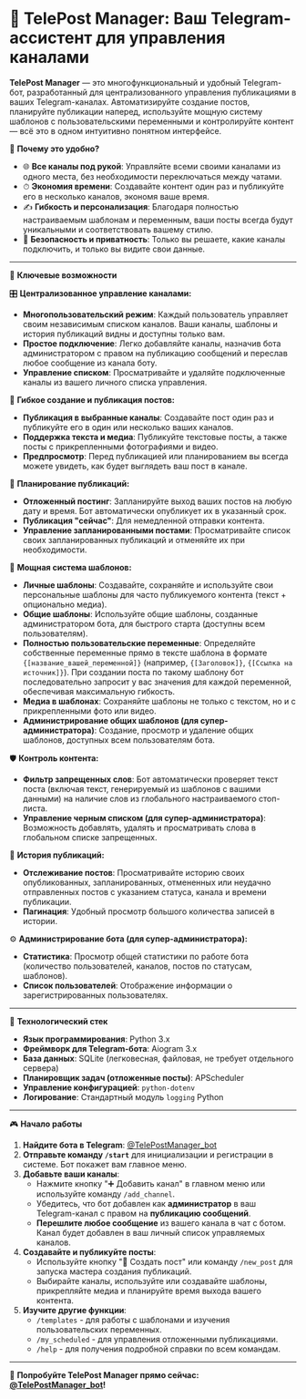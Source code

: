 # 🤖 TelePost Manager: Ваш Telegram-ассистент для управления каналами

**TelePost Manager** — это многофункциональный и удобный Telegram-бот, разработанный для централизованного управления публикациями в ваших Telegram-каналах. Автоматизируйте создание постов, планируйте публикации наперед, используйте мощную систему шаблонов с пользовательскими переменными и контролируйте контент — всё это в одном интуитивно понятном интерфейсе.

📌 **Почему это удобно?**

*   🌐 **Все каналы под рукой**: Управляйте всеми своими каналами из одного места, без необходимости переключаться между чатами.
*   ⏱ **Экономия времени**: Создавайте контент один раз и публикуйте его в несколько каналов, экономя ваше время.
*   ✍️ **Гибкость и персонализация**: Благодаря полностью настраиваемым шаблонам и переменным, ваши посты всегда будут уникальными и соответствовать вашему стилю.
*   🔐 **Безопасность и приватность**: Только вы решаете, какие каналы подключить, и только вы видите свои данные.

---

🌟 **Ключевые возможности**

🎛️ **Централизованное управление каналами:**

*   **Многопользовательский режим**: Каждый пользователь управляет своим независимым списком каналов. Ваши каналы, шаблоны и история публикаций видны и доступны только вам.
*   **Простое подключение**: Легко добавляйте каналы, назначив бота администратором с правом на публикацию сообщений и переслав любое сообщение из канала боту.
*   **Управление списком**: Просматривайте и удаляйте подключенные каналы из вашего личного списка управления.

📝 **Гибкое создание и публикация постов:**

*   **Публикация в выбранные каналы**: Создавайте пост один раз и публикуйте его в один или несколько ваших каналов.
*   **Поддержка текста и медиа**: Публикуйте текстовые посты, а также посты с прикрепленными фотографиями и видео.
*   **Предпросмотр**: Перед публикацией или планированием вы всегда можете увидеть, как будет выглядеть ваш пост в канале.

📅 **Планирование публикаций:**

*   **Отложенный постинг**: Запланируйте выход ваших постов на любую дату и время. Бот автоматически опубликует их в указанный срок.
*   **Публикация "сейчас"**: Для немедленной отправки контента.
*   **Управление запланированными постами**: Просматривайте список своих запланированных публикаций и отменяйте их при необходимости.

📄 **Мощная система шаблонов:**

*   **Личные шаблоны**: Создавайте, сохраняйте и используйте свои персональные шаблоны для часто публикуемого контента (текст + опционально медиа).
*   **Общие шаблоны**: Используйте общие шаблоны, созданные администратором бота, для быстрого старта (доступны всем пользователям).
*   **Полностью пользовательские переменные**: Определяйте собственные переменные прямо в тексте шаблона в формате `{[название_вашей_переменной]}` (например, `{[Заголовок]}`, `{[Ссылка на источник]}`). При создании поста по такому шаблону бот последовательно запросит у вас значения для каждой переменной, обеспечивая максимальную гибкость.
*   **Медиа в шаблонах**: Сохраняйте шаблоны не только с текстом, но и с прикрепленными фото или видео.
*   **Администрирование общих шаблонов (для супер-администратора)**: Создание, просмотр и удаление общих шаблонов, доступных всем пользователям бота.

🛡️ **Контроль контента:**

*   **Фильтр запрещенных слов**: Бот автоматически проверяет текст поста (включая текст, генерируемый из шаблонов с вашими данными) на наличие слов из глобального настраиваемого стоп-листа.
*   **Управление черным списком (для супер-администратора)**: Возможность добавлять, удалять и просматривать слова в глобальном списке запрещенных.

📜 **История публикаций:**

*   **Отслеживание постов**: Просматривайте историю своих опубликованных, запланированных, отмененных или неудачно отправленных постов с указанием статуса, канала и времени публикации.
*   **Пагинация**: Удобный просмотр большого количества записей в истории.

⚙️ **Администрирование бота (для супер-администратора):**
*   **Статистика**: Просмотр общей статистики по работе бота (количество пользователей, каналов, постов по статусам, шаблонов).
*   **Список пользователей**: Отображение информации о зарегистрированных пользователях.

---

🚀 **Технологический стек**

*   **Язык программирования**: Python 3.x
*   **Фреймворк для Telegram-бота**: Aiogram 3.x
*   **База данных**: SQLite (легковесная, файловая, не требует отдельного сервера)
*   **Планировщик задач (отложенные посты)**: APScheduler
*   **Управление конфигурацией**: `python-dotenv`
*   **Логирование**: Стандартный модуль `logging` Python

---

🎮 **Начало работы**

1.  **Найдите бота в Telegram**: [@TelePostManager_bot](https://t.me/TelePostManager_bot)
2.  **Отправьте команду `/start`** для инициализации и регистрации в системе. Бот покажет вам главное меню.
3.  **Добавьте ваши каналы**:
    *   Нажмите кнопку "➕ Добавить канал" в главном меню или используйте команду `/add_channel`.
    *   Убедитесь, что бот добавлен как **администратор** в ваш Telegram-канал с правом на **публикацию сообщений**.
    *   **Перешлите любое сообщение** из вашего канала в чат с ботом. Канал будет добавлен в ваш личный список управляемых каналов.
4.  **Создавайте и публикуйте посты**:
    *   Используйте кнопку "📝 Создать пост" или команду `/new_post` для запуска мастера создания публикаций.
    *   Выбирайте каналы, используйте или создавайте шаблоны, прикрепляйте медиа и планируйте время выхода вашего контента.
5.  **Изучите другие функции**:
    *   `/templates` - для работы с шаблонами и изучения пользовательских переменных.
    *   `/my_scheduled` - для управления отложенными публикациями.
    *   `/help` - для получения подробной справки по всем командам.

---

🤖 **Попробуйте TelePost Manager прямо сейчас: [@TelePostManager_bot](https://t.me/TelePostManager_bot)!**

